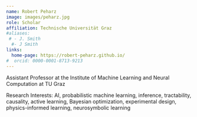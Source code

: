 ```yaml
---
name: Robert Peharz
image: images/peharz.jpg
role: Scholar
affiliation: Technische Universität Graz
#aliases:
 # - J. Smith
  #- J Smith
links:
  home-page: https://robert-peharz.github.io/
#  orcid: 0000-0001-8713-9213
---
```


Assistant Professor at the Institute of Machine Learning and Neural Computation at TU Graz

Research Interests: AI, probabilistic machine learning, inference, tractability, causality, active learning, Bayesian optimization, experimental design, physics-informed learning, neurosymbolic learning 